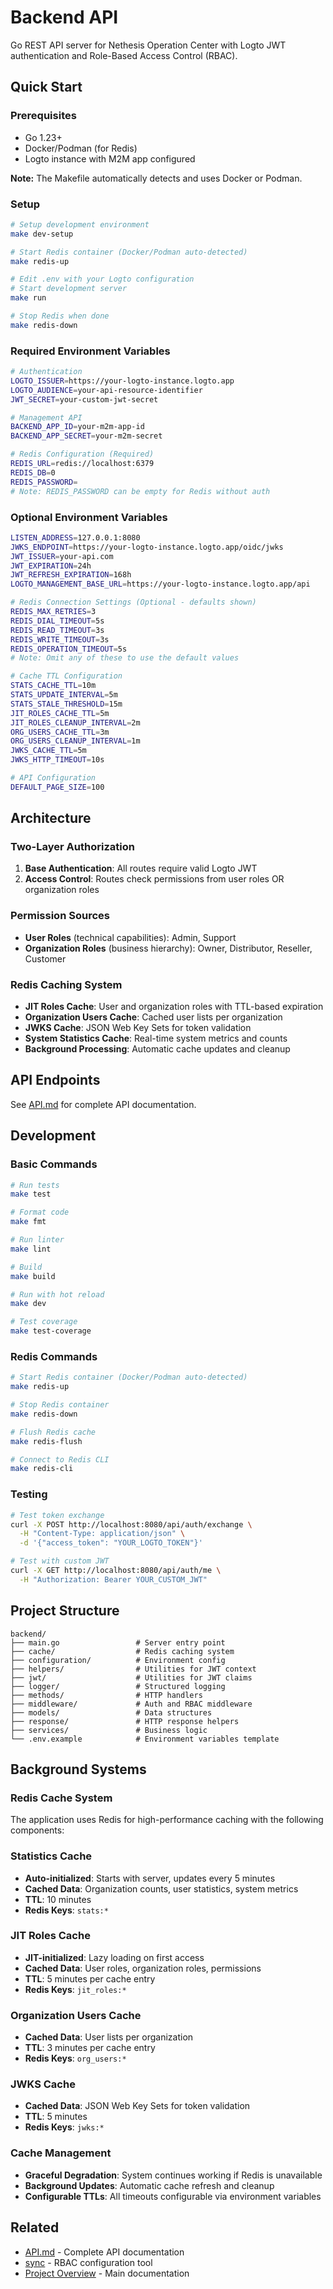 # Backend API

Go REST API server for Nethesis Operation Center with Logto JWT authentication and Role-Based Access Control (RBAC).

## Quick Start

### Prerequisites
- Go 1.23+
- Docker/Podman (for Redis)
- Logto instance with M2M app configured

**Note:** The Makefile automatically detects and uses Docker or Podman.

### Setup

```bash
# Setup development environment
make dev-setup

# Start Redis container (Docker/Podman auto-detected)
make redis-up

# Edit .env with your Logto configuration
# Start development server
make run

# Stop Redis when done
make redis-down
```

### Required Environment Variables
```bash
# Authentication
LOGTO_ISSUER=https://your-logto-instance.logto.app
LOGTO_AUDIENCE=your-api-resource-identifier
JWT_SECRET=your-custom-jwt-secret

# Management API
BACKEND_APP_ID=your-m2m-app-id
BACKEND_APP_SECRET=your-m2m-secret

# Redis Configuration (Required)
REDIS_URL=redis://localhost:6379
REDIS_DB=0
REDIS_PASSWORD=
# Note: REDIS_PASSWORD can be empty for Redis without auth
```

### Optional Environment Variables
```bash
LISTEN_ADDRESS=127.0.0.1:8080
JWKS_ENDPOINT=https://your-logto-instance.logto.app/oidc/jwks
JWT_ISSUER=your-api.com
JWT_EXPIRATION=24h
JWT_REFRESH_EXPIRATION=168h
LOGTO_MANAGEMENT_BASE_URL=https://your-logto-instance.logto.app/api

# Redis Connection Settings (Optional - defaults shown)
REDIS_MAX_RETRIES=3
REDIS_DIAL_TIMEOUT=5s
REDIS_READ_TIMEOUT=3s
REDIS_WRITE_TIMEOUT=3s
REDIS_OPERATION_TIMEOUT=5s
# Note: Omit any of these to use the default values

# Cache TTL Configuration
STATS_CACHE_TTL=10m
STATS_UPDATE_INTERVAL=5m
STATS_STALE_THRESHOLD=15m
JIT_ROLES_CACHE_TTL=5m
JIT_ROLES_CLEANUP_INTERVAL=2m
ORG_USERS_CACHE_TTL=3m
ORG_USERS_CLEANUP_INTERVAL=1m
JWKS_CACHE_TTL=5m
JWKS_HTTP_TIMEOUT=10s

# API Configuration
DEFAULT_PAGE_SIZE=100
```

## Architecture

### Two-Layer Authorization
1. **Base Authentication**: All routes require valid Logto JWT
2. **Access Control**: Routes check permissions from user roles OR organization roles

### Permission Sources
- **User Roles** (technical capabilities): Admin, Support
- **Organization Roles** (business hierarchy): Owner, Distributor, Reseller, Customer

### Redis Caching System
- **JIT Roles Cache**: User and organization roles with TTL-based expiration
- **Organization Users Cache**: Cached user lists per organization
- **JWKS Cache**: JSON Web Key Sets for token validation
- **System Statistics Cache**: Real-time system metrics and counts
- **Background Processing**: Automatic cache updates and cleanup

## API Endpoints

See [API.md](API.md) for complete API documentation.

## Development

### Basic Commands
```bash
# Run tests
make test

# Format code
make fmt

# Run linter
make lint

# Build
make build

# Run with hot reload
make dev

# Test coverage
make test-coverage
```

### Redis Commands
```bash
# Start Redis container (Docker/Podman auto-detected)
make redis-up

# Stop Redis container
make redis-down

# Flush Redis cache
make redis-flush

# Connect to Redis CLI
make redis-cli
```

### Testing
```bash
# Test token exchange
curl -X POST http://localhost:8080/api/auth/exchange \
  -H "Content-Type: application/json" \
  -d '{"access_token": "YOUR_LOGTO_TOKEN"}'

# Test with custom JWT
curl -X GET http://localhost:8080/api/auth/me \
  -H "Authorization: Bearer YOUR_CUSTOM_JWT"
```

## Project Structure
```
backend/
├── main.go                 # Server entry point
├── cache/                  # Redis caching system
├── configuration/          # Environment config
├── helpers/                # Utilities for JWT context
├── jwt/                    # Utilities for JWT claims
├── logger/                 # Structured logging
├── methods/                # HTTP handlers
├── middleware/             # Auth and RBAC middleware
├── models/                 # Data structures
├── response/               # HTTP response helpers
├── services/               # Business logic
└── .env.example            # Environment variables template
```

## Background Systems

### Redis Cache System
The application uses Redis for high-performance caching with the following components:

### Statistics Cache
- **Auto-initialized**: Starts with server, updates every 5 minutes
- **Cached Data**: Organization counts, user statistics, system metrics
- **TTL**: 10 minutes
- **Redis Keys**: `stats:*`

### JIT Roles Cache
- **JIT-initialized**: Lazy loading on first access
- **Cached Data**: User roles, organization roles, permissions
- **TTL**: 5 minutes per cache entry
- **Redis Keys**: `jit_roles:*`

### Organization Users Cache
- **Cached Data**: User lists per organization
- **TTL**: 3 minutes per cache entry
- **Redis Keys**: `org_users:*`

### JWKS Cache
- **Cached Data**: JSON Web Key Sets for token validation
- **TTL**: 5 minutes
- **Redis Keys**: `jwks:*`

### Cache Management
- **Graceful Degradation**: System continues working if Redis is unavailable
- **Background Updates**: Automatic cache refresh and cleanup
- **Configurable TTLs**: All timeouts configurable via environment variables

## Related
- [API.md](API.md) - Complete API documentation
- [sync](../sync/README.md) - RBAC configuration tool
- [Project Overview](../README.md) - Main documentation